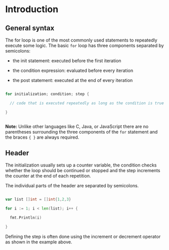 # Introduction

## General syntax

The for loop is one of the most commonly used statements to repeatedly execute some logic. The basic `for` loop has three components separated by semicolons:

- the init statement: executed before the first iteration

- the condition expression: evaluated before every iteration

- the post statement: executed at the end of every iteration

```go

for initialization; condition; step {

  // code that is executed repeatedly as long as the condition is true

}



```

**Note:** Unlike other languages like C, Java, or JavaScript there are no parentheses surrounding the three components of the `for` statement and the braces `{ }` are always required.

## Header

The initialization usually sets up a counter variable, the condition checks whether the loop should be continued or stopped and the step increments the counter at the end of each repetition.

The individual parts of the header are separated by semicolons.

```go

var list []int = []int{1,2,3}

for i := 1; i < len(list); i++ {

  fmt.Println(i)

}

```

Defining the step is often done using the increment or decrement operator as shown in the example above.
